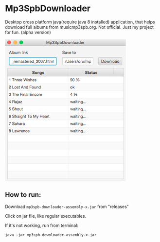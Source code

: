 # Mp3SpbDownloader
Desktop cross platform java(require java 8 installed) application, that helps download full albums from musicmp3spb.org. Not official. Just my project for fun. (alpha version)


![Logo](screenshots/screen_osx.png)

## How to run:

Download `mp3spb-downloader-assembly-x.jar` from "releases"

Click on jar file, like regular executables.

If it's not working, run from terminal:

    java -jar mp3spb-downloader-assembly-x.jar


